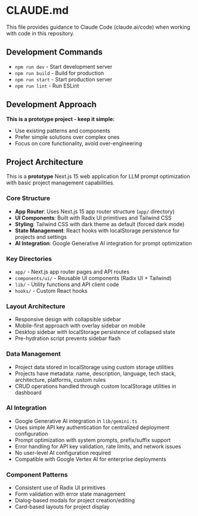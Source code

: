 # CLAUDE.md

This file provides guidance to Claude Code (claude.ai/code) when working with code in this repository.

## Development Commands

- `npm run dev` - Start development server
- `npm run build` - Build for production
- `npm run start` - Start production server
- `npm run lint` - Run ESLint

## Development Approach

**This is a prototype project - keep it simple:**
- Use existing patterns and components
- Prefer simple solutions over complex ones
- Focus on core functionality, avoid over-engineering

## Project Architecture

This is a **prototype** Next.js 15 web application for LLM prompt optimization with basic project management capabilities.

### Core Structure
- **App Router**: Uses Next.js 15 app router structure (`app/` directory)
- **UI Components**: Built with Radix UI primitives and Tailwind CSS
- **Styling**: Tailwind CSS with dark theme as default (forced dark mode)
- **State Management**: React hooks with localStorage persistence for projects and settings
- **AI Integration**: Google Generative AI integration for prompt optimization

### Key Directories
- `app/` - Next.js app router pages and API routes
- `components/ui/` - Reusable UI components (Radix UI + Tailwind)
- `lib/` - Utility functions and API client code
- `hooks/` - Custom React hooks

### Layout Architecture
- Responsive design with collapsible sidebar
- Mobile-first approach with overlay sidebar on mobile
- Desktop sidebar with localStorage persistence of collapsed state
- Pre-hydration script prevents sidebar flash

### Data Management
- Project data stored in localStorage using custom storage utilities
- Projects have metadata: name, description, language, tech stack, architecture, platforms, custom rules
- CRUD operations handled through custom localStorage utilities in dashboard

### AI Integration
- Google Generative AI integration in `lib/gemini.ts`
- Uses simple API key authentication for centralized deployment configuration
- Prompt optimization with system prompts, prefix/suffix support
- Error handling for API key validation, rate limits, and network issues
- No user-level AI configuration required
- Compatible with Google Vertex AI for enterprise deployments

### Component Patterns
- Consistent use of Radix UI primitives
- Form validation with error state management
- Dialog-based modals for project creation/editing
- Card-based layouts for project display